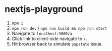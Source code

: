 # nextjs-playground

1. `npm i`
2. `npm run dev` / `npm run build && npm run start`
3. Navigate to `localhost:3000/a`
4. Click link to client-side navigate to `/`.
5. Hit browser back to simulate `popstate` issue.
